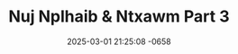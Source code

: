 ---
layout: movie-video-data
date: 2025-03-01 21:25:08 -0658
categories: movie

# Site Attributes
title: "Nuj Nplhaib & Ntxawm Part 3"
permalink: "/movie/Nuj_Nplhaib_&_Ntxawm_Part_3"

# Movie Attributes
synopsis: "'Nujnplhaib thiab Ntxawm' yog ib zaj dabneeg uas tej laus ib txhis hais los. Nkawv yog ib txwm nkauj nraug zoo zoo thiab sib sib hlub. Nujnplhaib yog ib tug tub txawj txawj qeeg hos Ntxawm yog ib leeg ntxhais zoo nkauj. Nkawv ua nkauj ua nraug zoo zoo thiab sib hlub kawg nkaus li Tiamsis, hmoov tsis muaj, Pojntxoog thiab Tsov los txeeb Ntxawm mus ua tsov pojniam lawm. Nujnplhaib chim siab heev, nws thiaj li ntaus ntaj raws tsov qab mus caum Ntxawm. Nujnplhaib raws tsov mus ti nkaus chaw puag qab tsuas daj, nws muab tsov tua tuag tas thiab coj tau Ntxawm rov los."
producer: "Ger Vue"
director: "Ntxawg Vwj, Kwm Lis"
writer: "Ntxawg Vwj, Kwm Lis, Tswj Hwm Vwj, Daus Yaj"
video_link: "https://youtu.be/kVwkMDSz-A0?si=kkmBfJux9olHEuX_"
genre: "Folklore Romance"
year: "2001"
release_type: "VHS"
storage: "Private"
thumbnail: "/assets/images/movie_thumbnails/Nuj Nplhaib & Ntxawm Part 3.jpg"
publishing_company: "Asian Video Entertainment"

# Sequels + Parts
base_movie: "Nuj Nplhaib & Ntxawm Part 1"
total_parts: 3
sequel: ""

# Movie Cast
cast:
- name: "Kwm Lis"
- name: "Ntxhoo Lauj"
- name: "Ntxawm Hawj"
- name: "Khais Lauj"
---